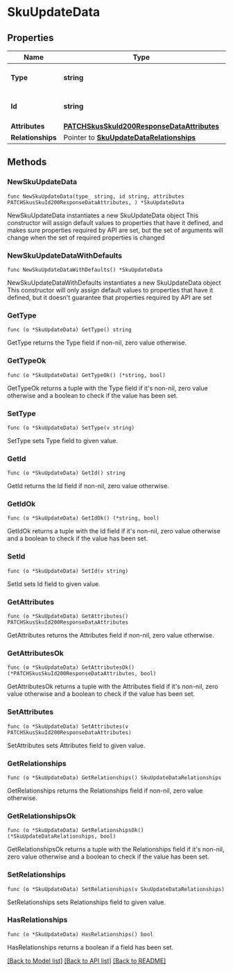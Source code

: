 # SkuUpdateData

## Properties

Name | Type | Description | Notes
------------ | ------------- | ------------- | -------------
**Type** | **string** | The resource&#39;s type | [default to "skus"]
**Id** | **string** | The resource&#39;s id | 
**Attributes** | [**PATCHSkusSkuId200ResponseDataAttributes**](PATCHSkusSkuId200ResponseDataAttributes.md) |  | 
**Relationships** | Pointer to [**SkuUpdateDataRelationships**](SkuUpdateDataRelationships.md) |  | [optional] 

## Methods

### NewSkuUpdateData

`func NewSkuUpdateData(type_ string, id string, attributes PATCHSkusSkuId200ResponseDataAttributes, ) *SkuUpdateData`

NewSkuUpdateData instantiates a new SkuUpdateData object
This constructor will assign default values to properties that have it defined,
and makes sure properties required by API are set, but the set of arguments
will change when the set of required properties is changed

### NewSkuUpdateDataWithDefaults

`func NewSkuUpdateDataWithDefaults() *SkuUpdateData`

NewSkuUpdateDataWithDefaults instantiates a new SkuUpdateData object
This constructor will only assign default values to properties that have it defined,
but it doesn't guarantee that properties required by API are set

### GetType

`func (o *SkuUpdateData) GetType() string`

GetType returns the Type field if non-nil, zero value otherwise.

### GetTypeOk

`func (o *SkuUpdateData) GetTypeOk() (*string, bool)`

GetTypeOk returns a tuple with the Type field if it's non-nil, zero value otherwise
and a boolean to check if the value has been set.

### SetType

`func (o *SkuUpdateData) SetType(v string)`

SetType sets Type field to given value.


### GetId

`func (o *SkuUpdateData) GetId() string`

GetId returns the Id field if non-nil, zero value otherwise.

### GetIdOk

`func (o *SkuUpdateData) GetIdOk() (*string, bool)`

GetIdOk returns a tuple with the Id field if it's non-nil, zero value otherwise
and a boolean to check if the value has been set.

### SetId

`func (o *SkuUpdateData) SetId(v string)`

SetId sets Id field to given value.


### GetAttributes

`func (o *SkuUpdateData) GetAttributes() PATCHSkusSkuId200ResponseDataAttributes`

GetAttributes returns the Attributes field if non-nil, zero value otherwise.

### GetAttributesOk

`func (o *SkuUpdateData) GetAttributesOk() (*PATCHSkusSkuId200ResponseDataAttributes, bool)`

GetAttributesOk returns a tuple with the Attributes field if it's non-nil, zero value otherwise
and a boolean to check if the value has been set.

### SetAttributes

`func (o *SkuUpdateData) SetAttributes(v PATCHSkusSkuId200ResponseDataAttributes)`

SetAttributes sets Attributes field to given value.


### GetRelationships

`func (o *SkuUpdateData) GetRelationships() SkuUpdateDataRelationships`

GetRelationships returns the Relationships field if non-nil, zero value otherwise.

### GetRelationshipsOk

`func (o *SkuUpdateData) GetRelationshipsOk() (*SkuUpdateDataRelationships, bool)`

GetRelationshipsOk returns a tuple with the Relationships field if it's non-nil, zero value otherwise
and a boolean to check if the value has been set.

### SetRelationships

`func (o *SkuUpdateData) SetRelationships(v SkuUpdateDataRelationships)`

SetRelationships sets Relationships field to given value.

### HasRelationships

`func (o *SkuUpdateData) HasRelationships() bool`

HasRelationships returns a boolean if a field has been set.


[[Back to Model list]](../README.md#documentation-for-models) [[Back to API list]](../README.md#documentation-for-api-endpoints) [[Back to README]](../README.md)


